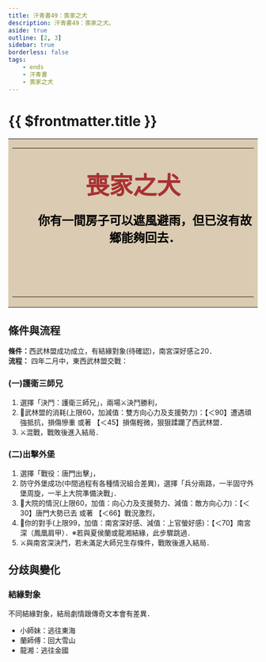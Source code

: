 ```yaml
---
title: 汗青書49：喪家之犬
description: 汗青書49：喪家之犬。
aside: true
outline: [2, 3]
sidebar: true
borderless: false
tags:
    - ends
    - 汗青書
    - 喪家之犬
---
```


# {{ $frontmatter.title }}

<table style="text-align:center;">
    <tr>
        <td WIDTH=560 BGCOLOR="#dacbb2">
            <hr><br>
            <font size="7" color="#a83232"><strong>&emsp;&emsp;喪家之犬&emsp;&emsp;</strong></font>
            <br>
            <br>
            <font size="5" color="000000">
            <strong>
            &emsp;&emsp;你有一間房子可以遮風避雨，但已沒有故<br>
            &emsp;&emsp;鄉能夠回去．<br>
            <br>
            <br>
            <br>
            </strong>
            </font>
            <hr>
        </td>
    </tr>
</table>

## 條件與流程

<b>條件：</b>西武林盟成功成立，有結緣對象(待確認)，南宮深好感≧20．<br>
<b>流程：</b>
四年二月中，東西武林盟交戰：<br>

### (一)護衛三師兄

1. 選擇「決鬥：護衛三師兄」，兩場⚔️決鬥勝利，
2. 🎲武林盟的消耗(上限60，加減值：雙方向心力及支援勢力)：【＜90】遭遇頑強抵抗，損傷慘重 或著 【＜45】損傷輕微，狠狠蹂躪了西武林盟．
3. ⚔️混戰，戰敗後進入結局．

### (二)出擊外堡

1. 選擇「戰役：唐門出擊」，
2. 防守外堡成功(中間過程有各種情況組合差異)，選擇「兵分兩路，一半固守外堡周旋，一半上大院準備決戰」．
3. 🎲大院的情況(上限60，加值：向心力及支援勢力、減值：敵方向心力)：【＜30】唐門大勢已去 或著 【＜66】戰況激烈，
4. 🎲你的對手(上限99，加值：南宮深好感、減值：上官螢好感)：【＜70】南宮深（鳳凰肩甲）．※若與夏侯蘭或龍湘結緣，此步驟跳過．
5. ⚔️與南宮深決鬥，若未滿足大師兄生存條件，戰敗後進入結局．

## 分歧與變化

### 結緣對象
不同結緣對象，結局劇情跟傳奇文本會有差異．
+ 小師妹：逃往東海
+ 蘭師傅：回大雪山
+ 龍湘：逃往金國
